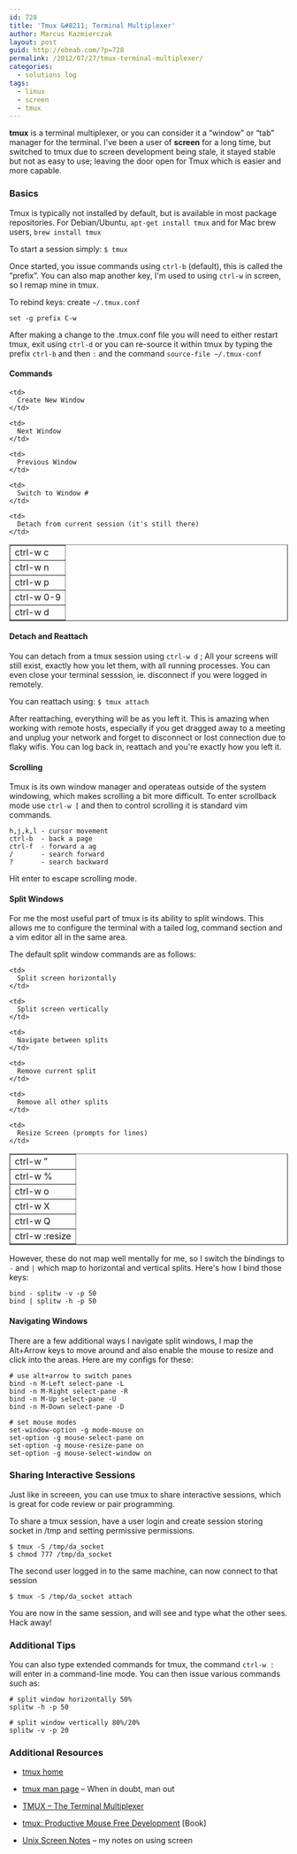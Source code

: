 ```yaml
---
id: 728
title: 'Tmux &#8211; Terminal Multiplexer'
author: Marcus Kazmierczak
layout: post
guid: http://ebeab.com/?p=728
permalink: /2012/07/27/tmux-terminal-multiplexer/
categories:
  - solutions log
tags:
  - linux
  - screen
  - tmux
---
```

**tmux** is a terminal multiplexer, or you can consider it a &#8220;window&#8221; or &#8220;tab&#8221; manager for the terminal. I've been a user of **screen** for a long time, but switched to tmux due to screen development being stale, it stayed stable but not as easy to use; leaving the door open for Tmux which is easier and more capable.

### Basics

Tmux is typically not installed by default, but is available in most package repositories. For Debian/Ubuntu, `apt-get install tmux` and for Mac brew users, `brew install tmux`

To start a session simply: `$ tmux`

Once started, you issue commands using `ctrl-b` (default), this is called the &#8220;prefix&#8221;. You can also map another key, I'm used to using `ctrl-w` in screen, so I remap mine in tmux.

To rebind keys: create `~/.tmux.conf`

    set -g prefix C-w
    

After making a change to the .tmux.conf file you will need to either restart tmux, exit using `ctrl-d` or you can re-source it within tmux by typing the prefix `ctrl-b` and then `:` and the command `source-file ~/.tmux-conf`

#### Commands

<table cellpadding="6" cellspacing="0" border="1">
  <tr>
    <td>
      ctrl-w c
    </td>
    
    <td>
      Create New Window
    </td>
  </tr>
  
  <tr>
    <td>
      ctrl-w n
    </td>
    
    <td>
      Next Window
    </td>
  </tr>
  
  <tr>
    <td>
      ctrl-w p
    </td>
    
    <td>
      Previous Window
    </td>
  </tr>
  
  <tr>
    <td>
      ctrl-w 0-9
    </td>
    
    <td>
      Switch to Window #
    </td>
  </tr>
  
  <tr>
    <td>
      ctrl-w d
    </td>
    
    <td>
      Detach from current session (it's still there)
    </td>
  </tr>
</table>

#### Detach and Reattach

You can detach from a tmux session using `ctrl-w d` ; All your screens will still exist, exactly how you let them, with all running processes. You can even close your terminal sesssion, ie. disconnect if you were logged in remotely.

You can reattach using: `$ tmux attach`

After reattaching, everything will be as you left it. This is amazing when working with remote hosts, especially if you get dragged away to a meeting and unplug your network and forget to disconnect or lost connection due to flaky wifis. You can log back in, reattach and you're exactly how you left it.

#### Scrolling

Tmux is its own window manager and operateas outside of the system windowing, which makes scrolling a bit more difficult. To enter scrollback mode use `ctrl-w [` and then to control scrolling it is standard vim commands.

    h,j,k,l - cursor movement
    ctrl-b  - back a page
    ctrl-f  - forward a ag
    /       - search forward
    ?       - search backward
    

Hit enter to escape scrolling mode.

#### Split Windows

For me the most useful part of tmux is its ability to split windows. This allows me to configure the terminal with a tailed log, command section and a vim editor all in the same area.

The default split window commands are as follows:

<table cellpadding="6" cellspacing="0" border="1">
  <tr>
    <td>
      ctrl-w &#8221;
    </td>
    
    <td>
      Split screen horizontally
    </td>
  </tr>
  
  <tr>
    <td>
      ctrl-w %
    </td>
    
    <td>
      Split screen vertically
    </td>
  </tr>
  
  <tr>
    <td>
      ctrl-w o
    </td>
    
    <td>
      Navigate between splits
    </td>
  </tr>
  
  <tr>
    <td>
      ctrl-w X
    </td>
    
    <td>
      Remove current split
    </td>
  </tr>
  
  <tr>
    <td>
      ctrl-w Q
    </td>
    
    <td>
      Remove all other splits
    </td>
  </tr>
  
  <tr>
    <td>
      ctrl-w :resize
    </td>
    
    <td>
      Resize Screen (prompts for lines)
    </td>
  </tr>
</table>

However, these do not map well mentally for me, so I switch the bindings to `-` and `|` which map to horizontal and vertical splits. Here's how I bind those keys:

    bind - splitw -v -p 50
    bind | splitw -h -p 50 
    

#### Navigating Windows

There are a few additional ways I navigate split windows, I map the Alt+Arrow keys to move around and also enable the mouse to resize and click into the areas. Here are my configs for these:

    # use alt+arrow to switch panes
    bind -n M-Left select-pane -L
    bind -n M-Right select-pane -R
    bind -n M-Up select-pane -U
    bind -n M-Down select-pane -D
    
    # set mouse modes
    set-window-option -g mode-mouse on
    set-option -g mouse-select-pane on
    set-option -g mouse-resize-pane on
    set-option -g mouse-select-window on
    

### Sharing Interactive Sessions

Just like in screeen, you can use tmux to share interactive sessions, which is great for code review or pair programming.

To share a tmux session, have a user login and create session storing socket in /tmp and setting permissive permissions.

    $ tmux -S /tmp/da_socket
    $ chmod 777 /tmp/da_socket
    

The second user logged in to the same machine, can now connect to that session

    $ tmux -S /tmp/da_socket attach
    

You are now in the same session, and will see and type what the other sees. Hack away!

### Additional Tips

You can also type extended commands for tmux, the command `ctrl-w :` will enter in a command-line mode. You can then issue various commands such as:

    # split window horizontally 50% 
    splitw -h -p 50 
    
    # split window vertically 80%/20%
    splitw -v -p 20
    

### Additional Resources

  * [tmux home][1]

  * [tmux man page][2] &#8211; When in doubt, man out

  * [TMUX &#8211; The Terminal Multiplexer][3]

  * [tmux: Productive Mouse Free Development][4] [Book]

  * [Unix Screen Notes][5] &#8211; my notes on using screen

 [1]: http://tmux.sourceforge.net/
 [2]: http://manpages.ubuntu.com/manpages/precise/en/man1/tmux.1.html
 [3]: http://blog.hawkhost.com/2010/06/28/tmux-the-terminal-multiplexer/
 [4]: http://pragprog.com/book/bhtmux/tmux
 [5]: https://mkaz.com/2008/05/01/gnu-screen-utility/